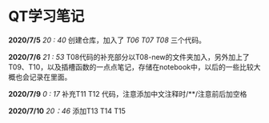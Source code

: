 # QT学习笔记

**2020/7/5** 	*20 : 40*  	创建仓库，加入了 *T06* *T07* *T08* 三个代码。

**2020/7/6** 	*21 : 53*		T08代码的补充部分以T08-new的文件夹加入，另外加上了T09、T10，以及插槽函数的一点点笔记，存储在notebook中，以后的一些比较大概也会记录在里面。

**2020/7/9** 	*0 : 17* 		补充T11 T12 代码，注意添加中文注释时/**/注意前后加空格	

**2020/7/10** 	*20：46* 添加T13 T14 T15	
